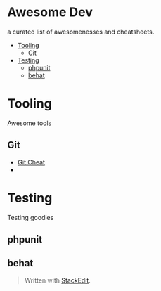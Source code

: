 
# Awesome Dev

a curated list of awesomenesses and cheatsheets.

* [Tooling](#tooling)
	* [Git](#git)
* [Testing](#testing)
	* [phpunit](#phpunit)
	* [behat](#behat)


# Tooling
Awesome tools

## Git
* [Git Cheat](docs/tooling/gitCheat.md)
* 

# Testing
Testing goodies  

## phpunit

## behat




> Written with [StackEdit](https://stackedit.io/).
<!--stackedit_data:
eyJoaXN0b3J5IjpbLTg5Nzg4NzgwNiwtNzEzMjU4NDU4XX0=
-->